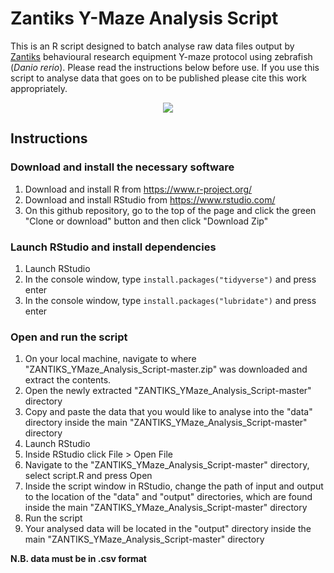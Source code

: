 # Zantiks Y-Maze Analysis Script
This is an R script designed to batch analyse raw data files output by [Zantiks](https://zantiks.com/) behavioural research equipment Y-maze protocol using zebrafish (*Danio rerio*). Please read the instructions below before use. If you use this script to analyse data that goes on to be published please cite this work appropriately.

<p align="center">
<img src="https://github.com/thejamesclay/ZANTIKS_YMaze_Analysis_Script/blob/master/Y_zones.png">
</p>

## Instructions

### Download and install the necessary software

1. Download and install R from  https://www.r-project.org/ 
2. Download and install RStudio from https://www.rstudio.com/
3. On this github repository, go to the top of the page and click the green "Clone or download" button and then click "Download Zip"

### Launch RStudio and install dependencies

1. Launch RStudio
2. In the console window, type `install.packages("tidyverse")` and press enter
3. In the console window, type `install.packages("lubridate")` and press enter

### Open and run the script

1. On your local machine, navigate to where "ZANTIKS_YMaze_Analysis_Script-master.zip" was downloaded and extract the contents.
2. Open the newly extracted "ZANTIKS_YMaze_Analysis_Script-master" directory
3. Copy and paste the data that you would like to analyse into the "data" directory inside the main "ZANTIKS_YMaze_Analysis_Script-master" directory
4. Launch RStudio
5. Inside RStudio click File > Open File 
6. Navigate to the "ZANTIKS_YMaze_Analysis_Script-master" directory, select script.R and press Open
7. Inside the script window in RStudio, change the path of input and output to the location of the "data" and "output" directories, which are found inside the main "ZANTIKS_YMaze_Analysis_Script-master" directory
8. Run the script
9. Your analysed data will be located in the "output" directory inside the main "ZANTIKS_YMaze_Analysis_Script-master" directory

**N.B. data must be in .csv format**

